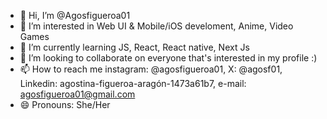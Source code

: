 - 👋 Hi, I’m @Agosfigueroa01
- 👀 I’m interested in Web UI & Mobile/iOS develoment, Anime, Video Games
- 🌱 I’m currently learning JS, React, React native, Next Js
- 💞️ I’m looking to collaborate on everyone that's interested in my profile :) 
- 📫 How to reach me instagram: @agosfigueroa01, X: @agosf01, Linkedin: agostina-figueroa-aragón-1473a61b7, e-mail: agosfigueroa01@gmail.com 
- 😄 Pronouns: She/Her

<!---
Agosfigueroa01/Agosfigueroa01 is a ✨ special ✨ repository because its `README.md` (this file) appears on your GitHub profile.
You can click the Preview link to take a look at your changes.
--->
